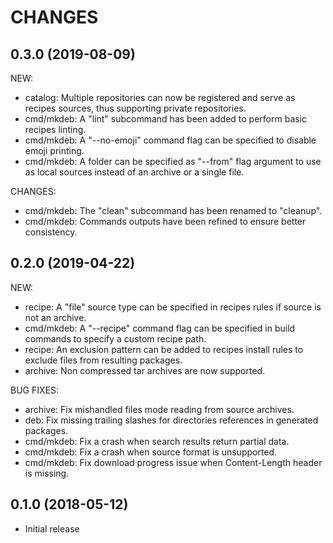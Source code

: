 CHANGES
=======

0.3.0 (2019-08-09)
------------------

NEW:

* catalog: Multiple repositories can now be registered and serve as recipes
  sources, thus supporting private repositories.
* cmd/mkdeb: A "lint" subcommand has been added to perform basic recipes
  linting.
* cmd/mkdeb: A "--no-emoji" command flag can be specified to disable emoji
  printing.
* cmd/mkdeb: A folder can be specified as "--from" flag argument to use as local
  sources instead of an archive or a single file.

CHANGES:

* cmd/mkdeb: The "clean" subcommand has been renamed to "cleanup".
* cmd/mkdeb: Commands outputs have been refined to ensure better consistency.

0.2.0 (2019-04-22)
------------------

NEW:

* recipe: A "file" source type can be specified in recipes rules if source is
  not an archive.
* cmd/mkdeb: A "--recipe" command flag can be specified in build commands to
  specify a custom recipe path.
* recipe: An exclusion pattern can be added to recipes install rules to exclude
  files from resulting packages.
* archive: Non compressed tar archives are now supported.

BUG FIXES:

* archive: Fix mishandled files mode reading from source archives.
* deb: Fix missing trailing slashes for directories references in generated
  packages.
* cmd/mkdeb: Fix a crash when search results return partial data.
* cmd/mkdeb: Fix a crash when source format is unsupported.
* cmd/mkdeb: Fix download progress issue when Content-Length header is missing.

0.1.0 (2018-05-12)
------------------

* Initial release
